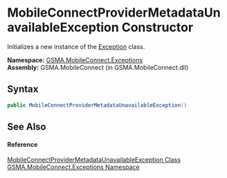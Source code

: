 MobileConnectProviderMetadataUnavailableException Constructor
=============================================================
Initializes a new instance of the [Exception][1] class.

**Namespace:** [GSMA.MobileConnect.Exceptions][2]  
**Assembly:** GSMA.MobileConnect (in GSMA.MobileConnect.dll)

Syntax
------

```csharp
public MobileConnectProviderMetadataUnavailableException()
```


See Also
--------

#### Reference
[MobileConnectProviderMetadataUnavailableException Class][3]  
[GSMA.MobileConnect.Exceptions Namespace][2]  

[1]: http://msdn.microsoft.com/en-us/library/c18k6c59
[2]: ../README.md
[3]: README.md
[4]: ../../_icons/Help.png